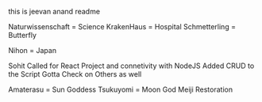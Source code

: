 this is jeevan anand readme

Naturwissenschaft = Science
KrakenHaus = Hospital
Schmetterling = Butterfly

Nihon = Japan

Sohit Called for React Project and connetivity with NodeJS
Added CRUD to the Script
Gotta Check on Others as well

Amaterasu = Sun Goddess
Tsukuyomi = Moon God
Meiji Restoration
